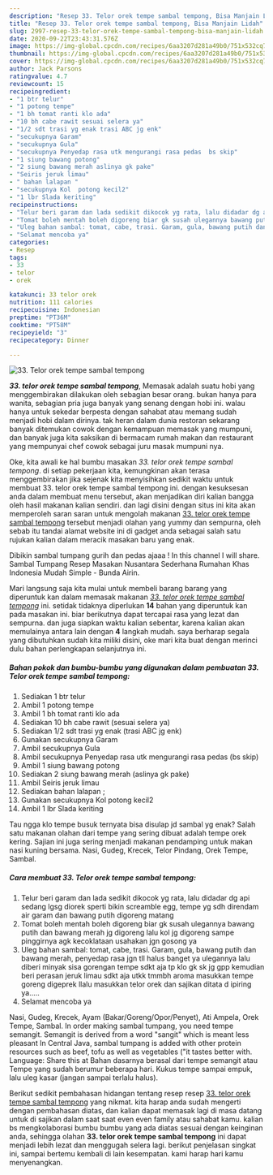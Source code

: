 ```yaml
---
description: "Resep 33. Telor orek tempe sambal tempong, Bisa Manjain Lidah"
title: "Resep 33. Telor orek tempe sambal tempong, Bisa Manjain Lidah"
slug: 2997-resep-33-telor-orek-tempe-sambal-tempong-bisa-manjain-lidah
date: 2020-09-22T23:43:31.576Z
image: https://img-global.cpcdn.com/recipes/6aa3207d281a49b0/751x532cq70/33-telor-orek-tempe-sambal-tempong-foto-resep-utama.jpg
thumbnail: https://img-global.cpcdn.com/recipes/6aa3207d281a49b0/751x532cq70/33-telor-orek-tempe-sambal-tempong-foto-resep-utama.jpg
cover: https://img-global.cpcdn.com/recipes/6aa3207d281a49b0/751x532cq70/33-telor-orek-tempe-sambal-tempong-foto-resep-utama.jpg
author: Jack Parsons
ratingvalue: 4.7
reviewcount: 15
recipeingredient:
- "1 btr telur"
- "1 potong tempe"
- "1 bh tomat ranti klo ada"
- "10 bh cabe rawit sesuai selera ya"
- "1/2 sdt trasi yg enak trasi ABC jg enk"
- "secukupnya Garam"
- "secukupnya Gula"
- "secukupnya Penyedap rasa utk mengurangi rasa pedas  bs skip"
- "1 siung bawang potong"
- "2 siung bawang merah aslinya gk pake"
- "Seiris jeruk limau"
- " bahan lalapan "
- "secukupnya Kol  potong kecil2"
- "1 lbr Slada keriting"
recipeinstructions:
- "Telur beri garam dan lada sedikit dikocok yg rata, lalu didadar dg api sedang lgsg diorek sperti bikin screamble egg, tempe yg sdh direndam air garam dan bawang putih digoreng matang"
- "Tomat boleh mentah boleh digoreng biar gk susah ulegannya bawang putih dan bawang merah jg digoreng lalu kol jg digoreng sampe pinggirnya agk kecoklataan usahakan jgn gosong ya"
- "Uleg bahan sambal: tomat, cabe, trasi. Garam, gula, bawang putih dan bawang merah, penyedap rasa jgn tll halus banget ya ulegannya lalu diberi minyak sisa gorengan tempe sdkt aja tp klo gk sk jg gpp kemudian beri perasan jeruk limau sdkt aja utkk tmmbh aroma masukkan tempe goreng digeprek llalu masukkan telor orek dan sajikan ditata d ipiring ya....."
- "Selamat mencoba ya"
categories:
- Resep
tags:
- 33
- telor
- orek

katakunci: 33 telor orek 
nutrition: 111 calories
recipecuisine: Indonesian
preptime: "PT36M"
cooktime: "PT58M"
recipeyield: "3"
recipecategory: Dinner

---
```



![33. Telor orek tempe sambal tempong](https://img-global.cpcdn.com/recipes/6aa3207d281a49b0/751x532cq70/33-telor-orek-tempe-sambal-tempong-foto-resep-utama.jpg)

<b><i>33. telor orek tempe sambal tempong</i></b>, Memasak adalah suatu hobi yang menggembirakan dilakukan oleh sebagian besar orang. bukan hanya para wanita, sebagian pria juga banyak yang senang dengan hobi ini. walau hanya untuk sekedar berpesta dengan sahabat atau memang sudah menjadi hobi dalam dirinya. tak heran dalam dunia restoran sekarang banyak ditemukan cowok dengan kemampuan memasak yang mumpuni, dan banyak juga kita saksikan di bermacam rumah makan dan restaurant yang mempunyai chef cowok sebagai juru masak mumpuni nya.

Oke, kita awali ke hal bumbu masakan <i>33. telor orek tempe sambal tempong</i>. di setiap pekerjaan kita, kemungkinan akan terasa menggembirakan jika sejenak kita menyisihkan sedikit waktu untuk membuat 33. telor orek tempe sambal tempong ini. dengan kesuksesan anda dalam membuat menu tersebut, akan menjadikan diri kalian bangga oleh hasil makanan kalian sendiri. dan lagi disini dengan situs ini kita akan memperoleh saran saran untuk mengolah makanan <u>33. telor orek tempe sambal tempong</u> tersebut menjadi olahan yang yummy dan sempurna, oleh sebab itu tandai alamat website ini di gadget anda sebagai salah satu rujukan kalian dalam meracik masakan baru yang enak.

Dibikin sambal tumpang gurih dan pedas ajaaa ! In this channel I will share. Sambal Tumpang Resep Masakan Nusantara Sederhana Rumahan Khas Indonesia Mudah Simple - Bunda Airin.


Mari langsung saja kita mulai untuk membeli barang barang yang diperuntuk kan dalam memasak makanan <u><i>33. telor orek tempe sambal tempong</i></u> ini. setidak tidaknya diperlukan <b>14</b> bahan yang diperuntuk kan pada masakan ini. biar berikutnya dapat tercapai rasa yang lezat dan sempurna. dan juga siapkan waktu kalian sebentar, karena kalian akan memulainya antara lain dengan <b>4</b> langkah mudah. saya berharap segala yang dibutuhkan sudah kita miliki disini, oke mari kita buat dengan merinci dulu bahan perlengkapan selanjutnya ini.

<!--inarticleads1-->

##### Bahan pokok dan bumbu-bumbu yang digunakan dalam pembuatan 33. Telor orek tempe sambal tempong:

1. Sediakan 1 btr telur
1. Ambil 1 potong tempe
1. Ambil 1 bh tomat ranti klo ada
1. Sediakan 10 bh cabe rawit (sesuai selera ya)
1. Sediakan 1/2 sdt trasi yg enak (trasi ABC jg enk)
1. Gunakan secukupnya Garam
1. Ambil secukupnya Gula
1. Ambil secukupnya Penyedap rasa utk mengurangi rasa pedas  (bs skip)
1. Ambil 1 siung bawang potong
1. Sediakan 2 siung bawang merah (aslinya gk pake)
1. Ambil Seiris jeruk limau
1. Sediakan  bahan lalapan ;
1. Gunakan secukupnya Kol  potong kecil2
1. Ambil 1 lbr Slada keriting


Tau ngga klo tempe busuk ternyata bisa disulap jd sambal yg enak? Salah satu makanan olahan dari tempe yang sering dibuat adalah tempe orek kering. Sajian ini juga sering menjadi makanan pendamping untuk makan nasi kuning bersama. Nasi, Gudeg, Krecek, Telor Pindang, Orek Tempe, Sambal. 

<!--inarticleads2-->

##### Cara membuat 33. Telor orek tempe sambal tempong:

1. Telur beri garam dan lada sedikit dikocok yg rata, lalu didadar dg api sedang lgsg diorek sperti bikin screamble egg, tempe yg sdh direndam air garam dan bawang putih digoreng matang
1. Tomat boleh mentah boleh digoreng biar gk susah ulegannya bawang putih dan bawang merah jg digoreng lalu kol jg digoreng sampe pinggirnya agk kecoklataan usahakan jgn gosong ya
1. Uleg bahan sambal: tomat, cabe, trasi. Garam, gula, bawang putih dan bawang merah, penyedap rasa jgn tll halus banget ya ulegannya lalu diberi minyak sisa gorengan tempe sdkt aja tp klo gk sk jg gpp kemudian beri perasan jeruk limau sdkt aja utkk tmmbh aroma masukkan tempe goreng digeprek llalu masukkan telor orek dan sajikan ditata d ipiring ya.....
1. Selamat mencoba ya


Nasi, Gudeg, Krecek, Ayam (Bakar/Goreng/Opor/Penyet), Ati Ampela, Orek Tempe, Sambal. In order making sambal tumpang, you need tempe semangit. Semangit is derived from a word &#34;sangit&#34; which is meant less pleasant In Central Java, sambal tumpang is added with other protein resources such as beef, tofu as well as vegetables (&#34;it tastes better with. Language: Share this at Bahan dasarnya berasal dari tempe semangit atau Tempe yang sudah berumur beberapa hari. Kukus tempe sampai empuk, lalu uleg kasar (jangan sampai terlalu halus). 

Berikut sedikit pembahasan hidangan tentang resep resep <u>33. telor orek tempe sambal tempong</u> yang nikmat. kita harap anda sudah mengerti dengan pembahasan diatas, dan kalian dapat memasak lagi di masa datang untuk di sajikan dalam saat saat even even family atau sahabat kamu. kalian bs mengkolaborasi bumbu bumbu yang ada diatas sesuai dengan keinginan anda, sehingga olahan <b>33. telor orek tempe sambal tempong</b> ini dapat menjadi lebih lezat dan menggugah selera lagi. berikut penjelasan singkat ini, sampai bertemu kembali di lain kesempatan. kami harap hari kamu menyenangkan.
